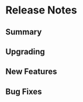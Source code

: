 # Release Notes

## Summary

<!-- Here goes a general summary of what this release is about -->

## Upgrading

<!-- Here goes notes on how to upgrade from previous versions, including deprecations and what they should be replaced with --> 

## New Features

<!-- Here goes the main new features and examples or instructions on how to use them -->

## Bug Fixes

<!-- Here goes notable bug fixes that are worth a special mention or explanation -->
